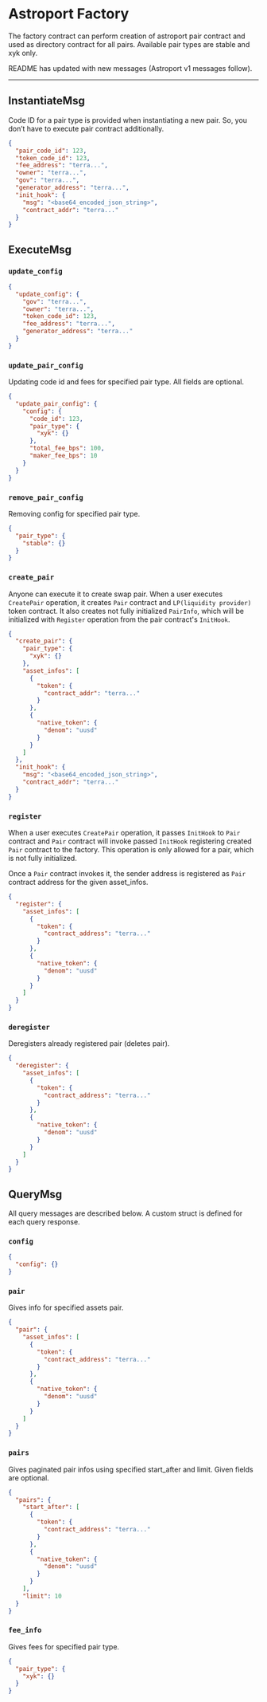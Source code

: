# Astroport Factory

The factory contract can perform creation of astroport pair contract and used as directory contract for all pairs. Available pair types are stable and xyk only.

README has updated with new messages (Astroport v1 messages follow).

---

## InstantiateMsg

Code ID for a pair type is provided when instantiating a new pair. So, you don’t have to execute pair contract additionally.

```json
{
  "pair_code_id": 123,
  "token_code_id": 123,
  "fee_address": "terra...",
  "owner": "terra...",
  "gov": "terra...",
  "generator_address": "terra...",
  "init_hook": {
    "msg": "<base64_encoded_json_string>",
    "contract_addr": "terra..."
  }
}
```

## ExecuteMsg

### `update_config`

```json
{
  "update_config": {
    "gov": "terra...",
    "owner": "terra...",
    "token_code_id": 123,
    "fee_address": "terra...",
    "generator_address": "terra..."
  }
}
```

### `update_pair_config`

Updating code id and fees for specified pair type. All fields are optional.

```json
{
  "update_pair_config": {
    "config": {
      "code_id": 123,
      "pair_type": {
        "xyk": {}
      },
      "total_fee_bps": 100,
      "maker_fee_bps": 10
    }
  }
}
```

### `remove_pair_config`

Removing config for specified pair type.

```json
{
  "pair_type": {
    "stable": {}
  }
}
```

### `create_pair`

Anyone can execute it to create swap pair. When a user executes `CreatePair` operation, it creates `Pair` contract and `LP(liquidity provider)` token contract. It also creates not fully initialized `PairInfo`, which will be initialized with `Register` operation from the pair contract's `InitHook`.

```json
{
  "create_pair": {
    "pair_type": {
      "xyk": {}
    },
    "asset_infos": [
      {
        "token": {
          "contract_addr": "terra..."
        }
      },
      {
        "native_token": {
          "denom": "uusd"
        }
      }
    ]
  },
  "init_hook": {
    "msg": "<base64_encoded_json_string>",
    "contract_addr": "terra..."
  }
}
```

### `register`

When a user executes `CreatePair` operation, it passes `InitHook` to `Pair` contract and `Pair` contract will invoke passed `InitHook` registering created `Pair` contract to the factory. This operation is only allowed for a pair, which is not fully initialized.

Once a `Pair` contract invokes it, the sender address is registered as `Pair` contract address for the given asset_infos.

```json
{
  "register": {
    "asset_infos": [
      {
        "token": {
          "contract_address": "terra..."
        }
      },
      {
        "native_token": {
          "denom": "uusd"
        }
      }
    ]
  }
}
```

### `deregister`

Deregisters already registered pair (deletes pair).

```json
{
  "deregister": {
    "asset_infos": [
      {
        "token": {
          "contract_address": "terra..."
        }
      },
      {
        "native_token": {
          "denom": "uusd"
        }
      }
    ]
  }
}
```

## QueryMsg

All query messages are described below. A custom struct is defined for each query response.

### `config`

```json
{
  "config": {}
}
```

### `pair`

Gives info for specified assets pair.

```json
{
  "pair": {
    "asset_infos": [
      {
        "token": {
          "contract_address": "terra..."
        }
      },
      {
        "native_token": {
          "denom": "uusd"
        }
      }
    ]
  }
}
```

### `pairs`

Gives paginated pair infos using specified start_after and limit. Given fields are optional.

```json
{
  "pairs": {
    "start_after": [
      {
        "token": {
          "contract_address": "terra..."
        }
      },
      {
        "native_token": {
          "denom": "uusd"
        }
      }
    ],
    "limit": 10
  }
}
```

### `fee_info`

Gives fees for specified pair type.

```json
{
  "pair_type": {
    "xyk": {}
  }
}
```
